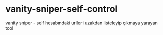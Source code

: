 # vanity-sniper-self-control
vanity sniper - self hesabındaki urlleri uzakdan listeleyip çıkmaya yarayan tool
